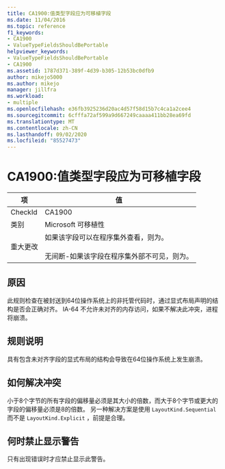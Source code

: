 ```yaml
---
title: CA1900:值类型字段应为可移植字段
ms.date: 11/04/2016
ms.topic: reference
f1_keywords:
- CA1900
- ValueTypeFieldsShouldBePortable
helpviewer_keywords:
- ValueTypeFieldsShouldBePortable
- CA1900
ms.assetid: 1787d371-389f-4d39-b305-12b53bc0dfb9
author: mikejo5000
ms.author: mikejo
manager: jillfra
ms.workload:
- multiple
ms.openlocfilehash: e36fb3925236d20ac4d57f58d15b7c4ca1a2cee4
ms.sourcegitcommit: 6cfffa72af599a9d667249caaaa411bb28ea69fd
ms.translationtype: MT
ms.contentlocale: zh-CN
ms.lasthandoff: 09/02/2020
ms.locfileid: "85527473"
---
```

# <a name="ca1900-value-type-fields-should-be-portable"></a>CA1900:值类型字段应为可移植字段

|项|值|
|-|-|
|CheckId|CA1900|
|类别|Microsoft 可移植性|
|重大更改|如果该字段可以在程序集外查看，则为。<br /><br /> 无间断-如果该字段在程序集外部不可见，则为。|

## <a name="cause"></a>原因
此规则检查在被封送到64位操作系统上的非托管代码时，通过显式布局声明的结构是否会正确对齐。 IA-64 不允许未对齐的内存访问，如果不解决此冲突，进程将崩溃。

## <a name="rule-description"></a>规则说明
具有包含未对齐字段的显式布局的结构会导致在64位操作系统上发生崩溃。

## <a name="how-to-fix-violations"></a>如何解决冲突
小于8个字节的所有字段的偏移量必须是其大小的倍数，而大于8个字节或更大的字段的偏移量必须是8的倍数。 另一种解决方案是使用 `LayoutKind.Sequential` 而不是 `LayoutKind.Explicit` ，前提是合理。

## <a name="when-to-suppress-warnings"></a>何时禁止显示警告
只有出现错误时才应禁止显示此警告。
